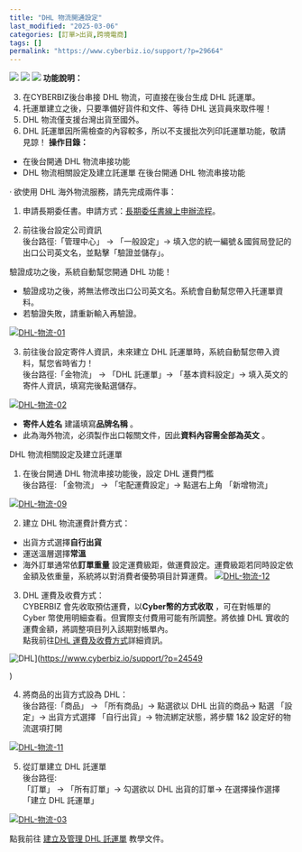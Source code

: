 ```yaml
---
title: "DHL 物流開通設定"
last_modified: "2025-03-06"
categories: [訂單>出貨,跨境電商]
tags: []
permalink: "https://www.cyberbiz.io/support/?p=29664"
---
```


![](https://www.cyberbiz.io/support/wp-content/uploads/適用站別.png)
[![](https://www.cyberbiz.io/support/wp-content/uploads/台灣站.png)](https://www.cyberbiz.io/support/?page_id=2490)
[![](https://www.cyberbiz.io/support/wp-content/uploads/跨境電商.png)](https://www.cyberbiz.io/support/?page_id=32080)
**功能說明：**  

3. 在CYBERBIZ後台串接 DHL 物流，可直接在後台生成 DHL 託運單。
4. 托運單建立之後，只要準備好貨件和文件、等待 DHL 送貨員來取件喔！
5. DHL 物流僅支援台灣出貨至國外。
6. DHL 託運單因所需檢查的內容較多，所以不支援批次列印託運單功能，敬請見諒！
**操作目錄：**

* 在後台開通 DHL 物流串接功能
* DHL 物流相關設定及建立託運單
在後台開通 DHL 物流串接功能  

· 欲使用 DHL 海外物流服務，請先完成兩件事：  

1. 申請長期委任書。申請方式：[長期委任書線上申辦流程](https://drive.google.com/file/d/1_zj4H9feFFECoCSGi-GUtfG8h-REsekP/view?usp=sharing)。  


2. 前往後台設定公司資訊  
後台路徑:「管理中心」 → 「一般設定」→ 填入您的統一編號＆國貿局登記的出口公司英文名，並點擊「驗證並儲存」。


驗證成功之後，系統自動幫您開通 DHL 功能！  
- 驗證成功之後，將無法修改出口公司英文名。系統會自動幫您帶入托運單資料。  
- 若驗證失敗，請重新輸入再驗證。  

[![DHL-物流-01](https://www.cyberbiz.io/support/wp-content/uploads/DHL-物流-01.png)](https://www.cyberbiz.io/support/wp-content/uploads/DHL-物流-01.png)  

3. 前往後台設定寄件人資訊，未來建立 DHL 託運單時，系統自動幫您帶入資料，幫您省時省力！  
後台路徑:「金物流」 → 「DHL 託運單」→ 「基本資料設定」→ 填入英文的寄件人資訊，填寫完後點選儲存。


[![DHL-物流-02](https://www.cyberbiz.io/support/wp-content/uploads/DHL-物流-02.png)](https://www.cyberbiz.io/support/wp-content/uploads/DHL-物流-02.png)  
- **寄件人姓名** 建議填寫**品牌名稱** 。  
- 此為海外物流，必須製作出口報關文件，因此**資料內容需全部為英文** 。  

DHL 物流相關設定及建立託運單  


1. 在後台開通 DHL 物流串接功能後，設定 DHL 運費門檻  
後台路徑: 「金物流」 → 「宅配運費設定」→ 點選右上角 「新增物流」


[![DHL-物流-09](https://www.cyberbiz.io/support/wp-content/uploads/DHL-物流-09.png)](https://www.cyberbiz.io/support/wp-content/uploads/DHL-物流-09.png)  

2. 建立 DHL 物流運費計費方式：  

* 出貨方式選擇**自行出貨**
* 運送溫層選擇**常溫**
* 海外訂單通常依**訂單重量** 設定運費級距，做運費設定。運費級距若同時設定依金額及依重量，系統將以對消費者優勢項目計算運費。
[![DHL-物流-12](https://www.cyberbiz.io/support/wp-content/uploads/DHL-物流-10.png)](https://www.cyberbiz.io/support/wp-content/uploads/DHL-物流-10.png)  

3. DHL 運費及收費方式：  
CYBERBIZ 會先收取預估運費，以**Cyber幣的方式收取** ，可在對帳單的 Cyber 幣使用明細查看。但實際支付費用可能有所調整。將依據 DHL
實收的運費金額，將調整項目列入該期對帳單內。  
點我前往[DHL
運費及收費方式](https://docs.google.com/spreadsheets/d/1sNWNmiE23DXg9mvtTuLs7o0GO0apycaOFIa-Ya35Eaw/edit?usp=sharing)詳細資訊。  

![DHL](https://www.cyberbiz.io/support/wp-content/uploads/2021/10/DHL-02.png)](https://www.cyberbiz.io/support/?p=24549

)  

4. 將商品的出貨方式設為 DHL：  
後台路徑:「商品」 → 「所有商品」→ 點選欲以 DHL 出貨的商品→ 點選 「設定」→ 出貨方式選擇 「自行出貨」→ 物流綁定狀態，將步驟 1&2
設定好的物流選項打開



[![DHL-物流-11](https://www.cyberbiz.io/support/wp-content/uploads/DHL-物流-11.png)](https://www.cyberbiz.io/support/wp-content/uploads/DHL-物流-11.png)  

5. 從訂單建立 DHL 託運單  
後台路徑:  
「訂單」 → 「所有訂單」→ 勾選欲以 DHL 出貨的訂單→ 在選擇操作選擇 「建立 DHL 託運單」



[![DHL-物流-03](https://www.cyberbiz.io/support/wp-content/uploads/DHL-物流-03.png)](https://www.cyberbiz.io/support/wp-content/uploads/DHL-物流-03.png)  

點我前往 [建立及管理 DHL 託運單](https://www.cyberbiz.io/support/?p=29736) 教學文件。  


